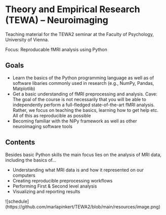 # Theory and Empirical Research (TEWA) – Neuroimaging
Teaching material for the TEWA2 seminar at the Faculty of Psychology, University of Vienna.

Focus: Reproducable fMRI analysis using Python

## Goals
<ul>
  <li>Learn the basics of the Python programming language as well as of software libaries commonly used in research (e.g., NumPy, Pandas, Matplotlib)
  <li>Get a basic understanding of fMRI preprocessing and analysis. Cave: The goal of the course is not necessarily that you will be able to independently perform a full-fledged state-of-the-art fMRI analysis. Rather, we focus on teaching the basics, learning how to get help etc. All of this as reproducible as possible
  <li>Becoming familiar with the NiPy framework as well as other neuroimaging software tools
</ul>


## Contents
Besides basic Python skills the main focus lies on the analysis of MRI data, including the basics of...
<ul>
  <li>Understanding what MRI data is and how it represented on our computers
  <li>Creating reproducible preprocessing workflows
  <li>Performing First & Second level analysis
  <li>Visualizing and reporting results
</ul>
![schedule](https://github.com/marlapinkert/TEWA2/blob/main/resources/image.png)
